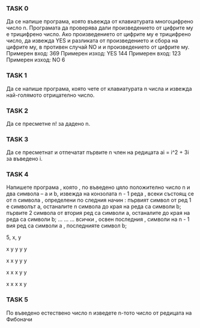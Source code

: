 ### TASK 0

Да се напише програма, която въвежда от клавиатурата многоцифрено число n.
Програмата да проверява дали произведението от цифрите му е трицифрено число.
Ако произведението от цифрите му е трицифрено число, да извежда YES и разликата
от произведението и сбора на цифрите му, в противен случай NO и и произведението
от цифрите му.
Примерен вход: 369 Примерен изход: YES 144
Примерен вход: 123 Примерен изход: NO 6

### TASK 1

Да се напише програма, която чете от клавиатурата n числа и
извежда най-голямото отрицателно число.

### TASK 2

Да се пресметне n! за дадено n.

### TASK 3

Да се пресметнат и отпечатат първите n член на редицата ai = i^2 + 3i за въведено i.

### TASK 4

Напишете програма , която , по въведено цяло положително число n и два символа – a и b, извежда на конзолата n - 1 реда , всеки състоящ се от n символа , определени по следния начин :
 първият символ от ред 1 е символът a, останалите n символа до края на реда са символи b;
 първите 2 символа от втория ред са символи a, останалите до края на реда са символи b;
... ... ...
всички , освен последния , символи на n - 1 вия ред са символи а , последнияте символ b;

5, x, y

x y y y y

x x y y y

x x x y y

x x x x y

### TASK 5

По въведено естествено число n изведете n-тото число от редицата на Фибоначи
